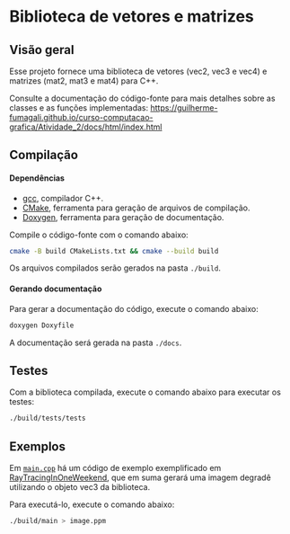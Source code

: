 # Biblioteca de vetores e matrizes

## Visão geral

Esse projeto fornece uma biblioteca de vetores (vec2, vec3 e vec4) e matrizes (mat2, mat3 e mat4) para C++.

Consulte a documentação do código-fonte para mais detalhes sobre as classes e as funções implementadas: https://guilherme-fumagali.github.io/curso-computacao-grafica/Atividade_2/docs/html/index.html

## Compilação

#### Dependências

- [gcc](https://gcc.gnu.org/), compilador C++.
- [CMake](https://cmake.org/), ferramenta para geração de arquivos de compilação.
- [Doxygen](https://www.doxygen.nl/index.html), ferramenta para geração de documentação.

Compile o código-fonte com o comando abaixo:

```bash 
cmake -B build CMakeLists.txt && cmake --build build
```

Os arquivos compilados serão gerados na pasta `./build`.

#### Gerando documentação

Para gerar a documentação do código, execute o comando abaixo:

```bash
doxygen Doxyfile
```

A documentação será gerada na pasta `./docs`.

## Testes

Com a biblioteca compilada, execute o comando abaixo para executar os testes:

```bash
./build/tests/tests
```

## Exemplos

Em [`main.cpp`](src/main.cpp) há um código de exemplo exemplificado em [RayTracingInOneWeekend](https://raytracing.github.io/books/RayTracingInOneWeekend.html#thevec3class), que em suma gerará uma imagem degradê utilizando o objeto vec3 da biblioteca.

Para executá-lo, execute o comando abaixo:

```bash
./build/main > image.ppm
```